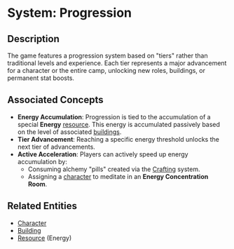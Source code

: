 # System: Progression

## Description
The game features a progression system based on "tiers" rather than traditional levels and experience. Each tier represents a major advancement for a character or the entire camp, unlocking new roles, buildings, or permanent stat boosts.

## Associated Concepts
- **Energy Accumulation**: Progression is tied to the accumulation of a special **Energy** [resource](../Entities/Resources/Resource.md). This energy is accumulated passively based on the level of associated [buildings](../Entities/Buildings/Building.md).
- **Tier Advancement**: Reaching a specific energy threshold unlocks the next tier of advancements.
- **Active Acceleration**: Players can actively speed up energy accumulation by:
  - Consuming alchemy "pills" created via the [Crafting](./Crafting.md) system.
  - Assigning a [character](../Entities/Character.md) to meditate in an **Energy Concentration Room**.

## Related Entities
- [Character](../Entities/Character.md)
- [Building](../Entities/Buildings/Building.md)
- [Resource](../Entities/Resources/Resource.md) (Energy)

